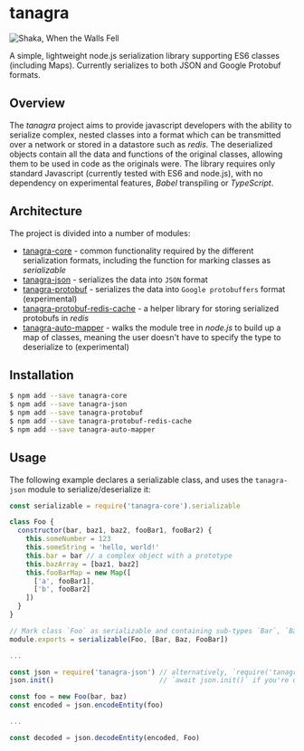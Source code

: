 # tanagra

![Shaka, When the Walls Fell](https://i.imgur.com/ejkP6Rvm.jpg)

A simple, lightweight node.js serialization library supporting ES6 classes (including Maps).
Currently serializes to both JSON and Google Protobuf formats.

## Overview

The _tanagra_ project aims to provide javascript developers with the ability to serialize complex,
nested classes into a format which can be transmitted over a network or stored in a
datastore such as _redis_. The deserialized objects contain all the data and functions of
the original classes, allowing them to be used in code as the originals were. The library requires
only standard Javascript (currently tested with ES6 and node.js), with no dependency on experimental
features, _Babel_ transpiling or _TypeScript_.

## Architecture

The project is divided into a number of modules:

- [tanagra-core](https://www.npmjs.com/package/tanagra-core) - common functionality required by the different
  serialization formats, including the function for marking classes as _serializable_
- [tanagra-json](https://www.npmjs.com/package/tanagra-json) - serializes the data into `JSON` format
- [tanagra-protobuf](https://www.npmjs.com/package/tanagra-protobuf) - serializes the data into `Google protobuffers`
  format (experimental)
- [tanagra-protobuf-redis-cache](https://www.npmjs.com/package/tanagra-protobuf-redis-cache) - a helper library
  for storing serialized protobufs in _redis_
- [tanagra-auto-mapper](https://www.npmjs.com/package/tanagra-auto-mapper) - walks the module tree in _node.js_
  to build up a map of classes, meaning the user doesn't have to specify the type to deserialize to (experimental)

## Installation

```bash
$ npm add --save tanagra-core
$ npm add --save tanagra-json
$ npm add --save tanagra-protobuf
$ npm add --save tanagra-protobuf-redis-cache
$ npm add --save tanagra-auto-mapper
```

## Usage

The following example declares a serializable class, and uses the `tanagra-json` module
to serialize/deserialize it:

```javascript
const serializable = require('tanagra-core').serializable

class Foo {
  constructor(bar, baz1, baz2, fooBar1, fooBar2) {
    this.someNumber = 123
    this.someString = 'hello, world!'
    this.bar = bar // a complex object with a prototype
    this.bazArray = [baz1, baz2]
    this.fooBarMap = new Map([
      ['a', fooBar1],
      ['b', fooBar2]
    ])
  }
}

// Mark class `Foo` as serializable and containing sub-types `Bar`, `Baz` and `FooBar`
module.exports = serializable(Foo, [Bar, Baz, FooBar])

...

const json = require('tanagra-json') // alternatively, `require('tanagra-protobuf')`
json.init()                          // `await json.init()` if you're using `tanagra-protobuf`

const foo = new Foo(bar, baz)
const encoded = json.encodeEntity(foo)

...

const decoded = json.decodeEntity(encoded, Foo)

```
